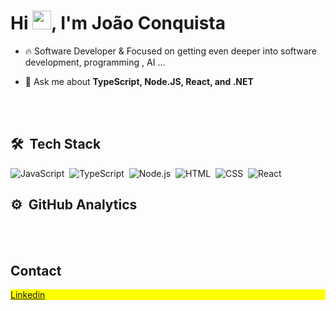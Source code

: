 <h1 align="left">Hi <img src="https://raw.githubusercontent.com/kaueMarques/kaueMarques/master/hi.gif" height="30px">, I'm João Conquista</h1>

- 🔥 Software Developer & Focused on getting even deeper into software development, programming , AI ...
  

- 💬 Ask me about **TypeScript, Node.JS, React, and .NET**


<br><br>

## 🛠 &nbsp;Tech Stack

![JavaScript](https://img.shields.io/badge/-JavaScript-05122A?style=flat&logo=javascript)&nbsp;
![TypeScript](https://img.shields.io/badge/-TypeScript-05122A?style=flat&logo=typescript)&nbsp;
![Node.js](https://img.shields.io/badge/-Node.js-05122A?style=flat&logo=node.js)&nbsp;
![HTML](https://img.shields.io/badge/-HTML-05122A?style=flat&logo=HTML5)&nbsp;
![CSS](https://img.shields.io/badge/-CSS-05122A?style=flat&logo=CSS3&logoColor=1572B6)&nbsp;
![React](https://img.shields.io/badge/-React-05122A?style=flat&logo=react)&nbsp;

## ⚙️ &nbsp;GitHub Analytics

<br><br>

## Contact

<p align="left" style="background:yellow">
<a href="https://www.linkedin.com/in/jo%C3%A3o-victor-conquista-97328017b/" target="_blank">
  Linkedin
</a>
</p>
